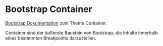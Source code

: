 # Bootstrap Container

[Bootstrap Dokumentation](https://getbootstrap.com/docs/5.1/layout/containers/) zum Theme Container.

Container sind der äußerste Baustein von Bootstrap, die Inhalte innerhalb eines bestimmten Breakpoints darzustellen.
